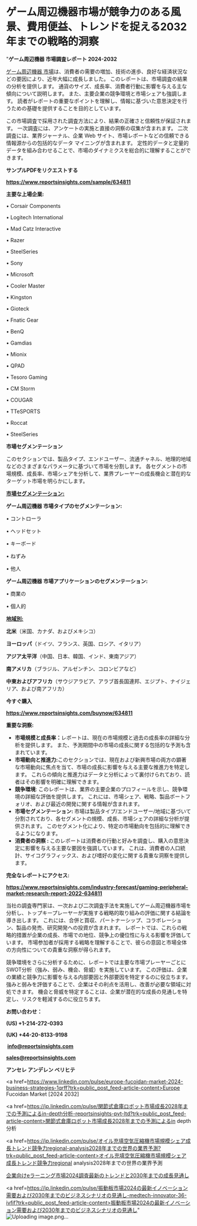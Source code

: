 # ゲーム周辺機器市場が競争力のある風景、費用便益、トレンドを捉える2032年までの戦略的洞察

"<strong>ゲーム周辺機器 市場調査レポート 2024-2032</strong>

<a href=https://www.reportsinsights.com/sample/634811>ゲーム周辺機器 市場</a>は、消費者の需要の増加、技術の進歩、良好な経済状況などの要因により、近年大幅に成長しました。 このレポートは、市場調査の結果の分析を提供します。 通貨のサイズ、成長率、消費者行動に影響を与える主な傾向について説明します。 また、主要企業の競争環境と市場シェアも強調します。 読者がレポートの重要なポイントを理解し、情報に基づいた意思決定を行うための基礎を提供することを目的としています。

この市場調査で採用された調査方法により、結果の正確さと信頼性が保証されます。 一次調査には、アンケートの実施と直接の洞察の収集が含まれます。 二次調査には、業界ジャーナル、企業 Web サイト、市場レポートなどの信頼できる情報源からの包括的なデータ マイニングが含まれます。 定性的データと定量的データを組み合わせることで、市場のダイナミクスを総合的に理解することができます。

<strong><b>サンプルPDFをリクエストする</b></strong>

<a href=https://www.reportsinsights.com/sample/634811><strong><u>https://www.reportsinsights.com/sample/634811</u></strong></a>

<strong>主要な上場企業:</strong>

• Corsair Components

• Logitech International

• Mad Catz Interactive

• Razer

• SteelSeries

• Sony

• Microsoft

• Cooler Master

• Kingston

• Gioteck

• Fnatic Gear

• BenQ

• Gamdias

• Mionix

• QPAD

• Tesoro Gaming

• CM Storm

• COUGAR

• TTeSPORTS

• Roccat

• SteelSeries

<strong>市場セグメンテーション</strong>

このセクションでは、製品タイプ、エンドユーザー、流通チャネル、地理的地域などのさまざまなパラメータに基づいて市場を分割します。 各セグメントの市場規模、成長率、市場シェアを分析して、業界プレーヤーの成長機会と潜在的なターゲット市場を明らかにします。

<strong><u>市場セグメンテーション</u></strong><strong><u>:</u></strong>

<strong>ゲーム周辺機器 市場タイプのセグメンテーション:</strong>

• コントローラ

• ヘッドセット

• キーボード

• ねずみ

• 他人

<strong>ゲーム周辺機器 市場アプリケーションのセグメンテーション:</strong>

• 商業の

• 個人的

<strong><u>地域別</u></strong><strong><u>:</u></strong>

<strong>北米</strong>（米国、カナダ、およびメキシコ）

<strong>ヨーロッパ</strong>（ドイツ、フランス、英国、ロシア、イタリア）

<strong>アジア太平洋</strong>（中国、日本、韓国、インド、東南アジア）

<strong>南アメリカ</strong>（ブラジル、アルゼンチン、コロンビアなど）

<strong>中東およびアフリカ</strong>（サウジアラビア、アラブ首長国連邦、エジプト、ナイジェリア、および南アフリカ）

<strong>今すぐ購入</strong>

<a href=https://www.reportsinsights.com/buynow/634811><strong><u>https://www.reportsinsights.com/buynow/634811</u></strong></a>

<strong>重要な洞察:</strong>
<ul>
  <li><strong>市場規模と成長率：</strong>レポートは、現在の市場規模と過去の成長率の詳細な分析を提供します。 また、予測期間中の市場の成長に関する包括的な予測も含まれています。</li>
  <li><strong>市場動向と推進力:</strong>このセクションでは、現在および新興市場の両方の顕著な市場動向に焦点を当て、市場の成長に影響を与える主要な推進力を特定します。 これらの傾向と推進力はデータと分析によって裏付けられており、読者はその影響を明確に理解できます。</li>
  <li><strong>競争環境</strong>: このレポートは、業界の主要企業のプロフィールを示し、競争環境の詳細な評価を提供します。 これには、市場シェア、戦略、製品ポートフォリオ、および最近の開発に関する情報が含まれます。</li>
  <li><strong>市場セグメンテーション: </strong>市場は製品タイプ/エンドユーザー/地域に基づいて分割されており、各セグメントの規模、成長、市場シェアの詳細な分析が提供されます。 このセグメント化により、特定の市場動向を包括的に理解できるようになります。</li>
  <li><strong>消費者の洞察 : </strong>このレポートは消費者の行動と好みを調査し、購入の意思決定に影響を与える主要な要因を強調しています。 これは、消費者の人口統計、サイコグラフィックス、および嗜好の変化に関する貴重な洞察を提供します。</li>
</ul>
<strong>完全なレポートにアクセス:</strong>

<a href=https://www.reportsinsights.com/industry-forecast/gaming-peripheral-market-research-report-2022-634811><strong><u><b>https://www.reportsinsights.com/industry-forecast/gaming-peripheral-market-research-report-2022-634811</b></u></strong></a>

当社の調査専門家は、一次および二次調査手法を実施してゲーム周辺機器市場を分析し、トップキープレーヤーが実施する戦略的取り組みの評価に関する結論を導き出します。 これには、合併と買収、パートナーシップ、コラボレーション、製品の発売、研究開発への投資が含まれます。 レポートでは、これらの戦略的措置が企業の成長、市場での地位、競争上の優位性に与える影響を評価しています。 市場参加者が採用する戦略を理解することで、彼らの意図と市場全体の方向性についての貴重な洞察が得られます。

競争環境をさらに分析するために、レポートでは主要な市場プレーヤーごとにSWOT分析（強み、弱み、機会、脅威）を実施しています。 この評価は、企業の業績と競争力に影響を与える内部要因と外部要因を特定するのに役立ちます。 強みと弱みを評価することで、企業はその利点を活用し、改善が必要な領域に対処できます。 機会と脅威を特定することは、企業が潜在的な成長の見通しを特定し、リスクを軽減するのに役立ちます。

<strong>お問い合わせ：</strong>

<strong>(US) +1-214-272-0393</strong>

<strong>(UK) +44-20-8133-9198</strong>

<strong> </strong><a href=info@reportsinsights.com><strong><u>info@reportsinsights.com</u></strong></a>

<a href=sales@reportsinsights.com><strong><u>sales@reportsinsights.com</u></strong></a>

<strong>アンセレ アンデレン ベリヒテ</strong>

<a href=https://www.linkedin.com/pulse/europe-fucoidan-market-2024-business-strategies-1qrff?trk=public_post_feed-article-content>Europe Fucoidan Market [2024 2032]</a>

<a href=https://jp.linkedin.com/pulse/関節式倉庫ロボット市場成長2028年までの予測によるin-depth分析-reportsinsights-pvt-ltd?trk=public_post_feed-article-content>関節式倉庫ロボット市場成長2028年までの予測によるin depth分析</a>

<a href=https://jp.linkedin.com/pulse/オイル充填空気圧縮機市場規模シェア成長トレンド競争力regional-analysis2028年までの世界の業界予測?trk=public_post_feed-article-content>オイル充填空気圧縮機市場規模シェア成長トレンド競争力regional analysis2028年までの世界の業界予測</a>

<a href=https://www.linkedin.com/pulse/企業向けeラーニング市場2024調査最新のトレンドと2030年までの成長見通し-healthscope-news-245/>企業向けeラーニング市場2024調査最新のトレンドと2030年までの成長見通し</a>

<a href=https://jp.linkedin.com/pulse/振動板市場2024の最新イノベーション需要および2030年までのビジネスシナリオの見通し-medtech-innovator-36-ivfif?trk=public_post_feed-article-content>振動板市場2024の最新イノベーション需要および2030年までのビジネスシナリオの見通し</a>"
![Uploading image.png…]()
